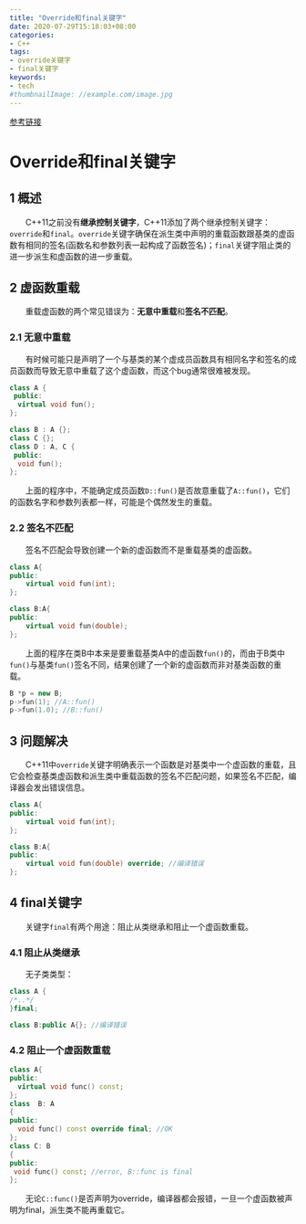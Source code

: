 ```yaml
---
title: "Override和final关键字"
date: 2020-07-29T15:18:03+08:00
categories:
- C++
tags:
- override关键字
- final关键字
keywords:
- tech
#thumbnailImage: //example.com/image.jpg
---
```

[参考链接](https://www.kancloud.cn/wangshubo1989/new-characteristics/99708)
<!--more-->
# Override和final关键字

## 1 概述
　　C++11之前没有**继承控制关键字**，C++11添加了两个继承控制关键字：`override`和`final`。`override`关键字确保在派生类中声明的重载函数跟基类的虚函数有相同的签名(函数名和参数列表一起构成了函数签名)；`final`关键字阻止类的进一步派生和虚函数的进一步重载。

## 2 虚函数重载
　　重载虚函数的两个常见错误为：**无意中重载**和**签名不匹配**。

### 2.1 无意中重载
　　有时候可能只是声明了一个与基类的某个虚成员函数具有相同名字和签名的成员函数而导致无意中重载了这个虚函数，而这个bug通常很难被发现。

```cpp
class A {
 public:
  virtual void fun();
};

class B : A {};
class C {};
class D : A, C {
 public:
  void fun();
};
```

　　上面的程序中，不能确定成员函数`D::fun()`是否故意重载了`A::fun()`，它们的函数名字和参数列表都一样，可能是个偶然发生的重载。

### 2.2 签名不匹配
　　签名不匹配会导致创建一个新的虚函数而不是重载基类的虚函数。
```cpp
class A{
public:
    virtual void fun(int);
};

class B:A{
public:
    virtual void fun(double);
};
```

　　上面的程序在类B中本来是要重载基类A中的虚函数`fun()`的，而由于B类中`fun()`与基类`fun()`签名不同，结果创建了一个新的虚函数而非对基类函数的重载。

```cpp
B *p = new B;
p->fun(1); //A::fun()
p->fun(1.0); //B::fun()
```

## 3 问题解决
　　C++11中`override`关键字明确表示一个函数是对基类中一个虚函数的重载，且它会检查基类虚函数和派生类中重载函数的签名不匹配问题，如果签名不匹配，编译器会发出错误信息。

```cpp
class A{
public:
    virtual void fun(int);
};

class B:A{
public:
    virtual void fun(double) override; //编译错误
};
```
## 4 final关键字
　　关键字`final`有两个用途：阻止从类继承和阻止一个虚函数重载。

### 4.1 阻止从类继承
　　无子类类型：

```cpp
class A {
/*..*/
}final;

class B:public A{}; //编译错误
```
### 4.2 阻止一个虚函数重载

```cpp
class A{
public:
  virtual void func() const;
};
class  B: A
{
public:
  void func() const override final; //OK
};
class C: B
{
public:
 void func() const; //error, B::func is final
};
```

　　无论`C::func()`是否声明为override，编译器都会报错，一旦一个虚函数被声明为final，派生类不能再重载它。
